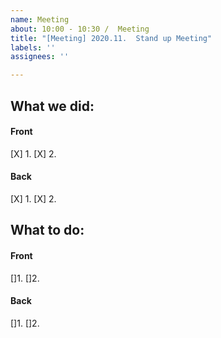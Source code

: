 ```yaml
---
name: Meeting
about: 10:00 - 10:30 /  Meeting
title: "[Meeting] 2020.11.  Stand up Meeting"
labels: ''
assignees: ''

---
```


## What we did:
#### Front
[X] 1.
[X] 2.
#### Back
[X] 1.
[X] 2.

## What to do:
#### Front
[]1.
[]2.
#### Back
[]1.
[]2.

